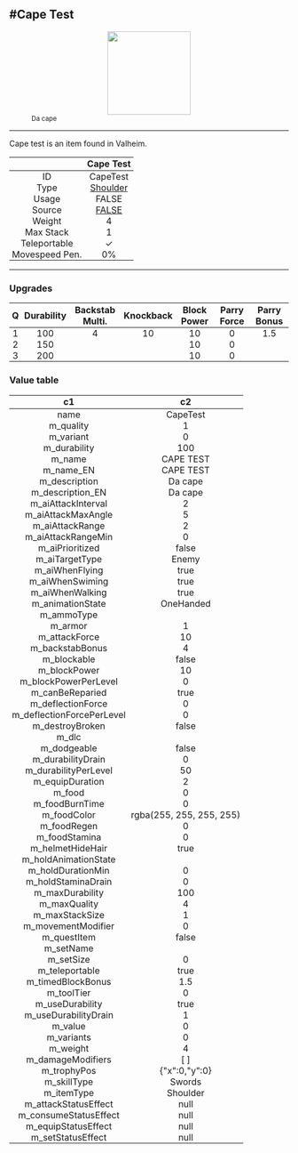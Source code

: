 <meta property="og:title" content="Cape Test - MoreValheim" /><meta property="og:type" content="website" /><meta property="og:image" content="/assets/cape_test.png" /><meta property="og:description" content="Cape Test is an item found in Valheim." /><meta name="theme-color" content="#546D78"><meta name="twitter:card" content="summary_large_image">
#Cape Test
-------------
<style>img {width:20px;}.tb {width:150px;display: block;margin-left: auto;margin-right: auto;}</style>

<style>.md-typeset table:not([class]) th:not([align]) {min-width:unset!important;}</style>
<style>td{padding:0em 0.3em!important;text-align:center!important;border-left:.05rem solid var(--md-default-fg-color--lightest)}</style>

<style>th{padding:0.1em 0.3em!important;text-align:center!important;font-weight:bold}</style>

<style>pre{text-align:right!important}</style>
<style>table tr td:first-child {border-left: 0;};</style>

<figure><img src="/assets/cape_test.png" class="tb" /><figcaption><small>Da cape</small></figcaption></figure>

-------------

Cape test is an item found in Valheim.

|        | Cape Test              |
| ----------- | ------------------------------------ |
| ID |CapeTest
| Type | [Shoulder](../../types/shoulder)
| Usage | FALSE<br>
| Source | [FALSE](../../item/false)
| Weight | 4 |
| Max Stack | 1 |
| Teleportable | ✓
| Movespeed Pen. | 0%


-------------

### Upgrades
| Q | Durability | Backstab Multi. | Knockback | Block Power | Parry Force | Parry Bonus
| - | - | - | - | - | - | - 
1 | 100 | 4 | 10 | 10 | 0 | 1.5 | 
 | 2 | 150 |  |  | 10 | 0 |  | 
 | 3 | 200 |  |  | 10 | 0 |  | 


### Value table
|c1|c2|
|----|----|
|name|CapeTest|
|m_quality|1|
|m_variant|0|
|m_durability|100|
|m_name|CAPE TEST|
|m_name_EN|CAPE TEST|
|m_description|Da cape|
|m_description_EN|Da cape|
|m_aiAttackInterval|2|
|m_aiAttackMaxAngle|5|
|m_aiAttackRange|2|
|m_aiAttackRangeMin|0|
|m_aiPrioritized|false|
|m_aiTargetType|Enemy|
|m_aiWhenFlying|true|
|m_aiWhenSwiming|true|
|m_aiWhenWalking|true|
|m_animationState|OneHanded|
|m_ammoType||
|m_armor|1|
|m_attackForce|10|
|m_backstabBonus|4|
|m_blockable|false|
|m_blockPower|10|
|m_blockPowerPerLevel|0|
|m_canBeReparied|true|
|m_deflectionForce|0|
|m_deflectionForcePerLevel|0|
|m_destroyBroken|false|
|m_dlc||
|m_dodgeable|false|
|m_durabilityDrain|0|
|m_durabilityPerLevel|50|
|m_equipDuration|2|
|m_food|0|
|m_foodBurnTime|0|
|m_foodColor|rgba(255, 255, 255, 255)|
|m_foodRegen|0|
|m_foodStamina|0|
|m_helmetHideHair|true|
|m_holdAnimationState||
|m_holdDurationMin|0|
|m_holdStaminaDrain|0|
|m_maxDurability|100|
|m_maxQuality|4|
|m_maxStackSize|1|
|m_movementModifier|0|
|m_questItem|false|
|m_setName||
|m_setSize|0|
|m_teleportable|true|
|m_timedBlockBonus|1.5|
|m_toolTier|0|
|m_useDurability|true|
|m_useDurabilityDrain|1|
|m_value|0|
|m_variants|0|
|m_weight|4|
|m_damageModifiers|[  ]|
|m_trophyPos|{"x":0,"y":0}|
|m_skillType|Swords|
|m_itemType|Shoulder|
|m_attackStatusEffect|null|
|m_consumeStatusEffect|null|
|m_equipStatusEffect|null|
|m_setStatusEffect|null|
